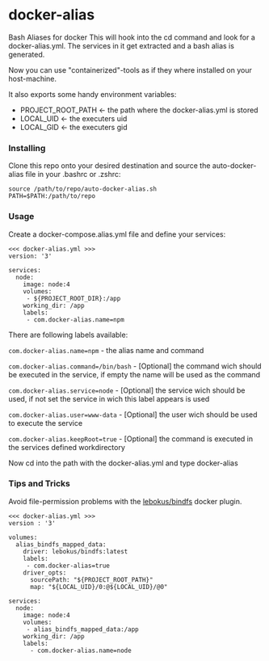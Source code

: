 # docker-alias

Bash Aliases for docker
This will hook into the cd command and look for a docker-alias.yml.
The services in it get extracted and a bash alias is generated.

Now you can use "containerized"-tools as if they where installed on your host-machine.

It also exports some handy environment variables:
* PROJECT_ROOT_PATH <- the path where the docker-alias.yml is stored
* LOCAL_UID <- the executers uid
* LOCAL_GID <- the executers gid

### Installing

Clone this repo onto your desired destination and source the auto-docker-alias file in your .bashrc or .zshrc:

```
source /path/to/repo/auto-docker-alias.sh
PATH=$PATH:/path/to/repo
```

### Usage

Create a docker-compose.alias.yml file and define your services:
```
<<< docker-alias.yml >>>
version: '3'

services:
  node:
    image: node:4
    volumes:
     - ${PROJECT_ROOT_DIR}:/app
    working_dir: /app
    labels:
     - com.docker-alias.name=npm
```

There are following labels available:

`com.docker-alias.name=npm` - the alias name and command

`com.docker-alias.command=/bin/bash` - [Optional] the command wich should be executed in the service, if empty the name will be used as the command

`com.docker-alias.service=node` - [Optional] the service wich should be used, if not set the service in wich this label appears is used

`com.docker-alias.user=www-data` - [Optional] the user wich should be used to execute the service

`com.docker-alias.keepRoot=true` - [Optional] the command is executed in the services defined workdirectory


Now cd into the path with the docker-alias.yml and type docker-alias

### Tips and Tricks

Avoid file-permission problems with the [lebokus/bindfs](https://github.com/lebokus/docker-volume-bindfs) docker plugin.
```
<<< docker-alias.yml >>>
version : '3'

volumes:
  alias_bindfs_mapped_data:
    driver: lebokus/bindfs:latest
    labels:
     - com.docker-alias=true
    driver_opts:
      sourcePath: "${PROJECT_ROOT_PATH}"
      map: "${LOCAL_UID}/0:@${LOCAL_UID}/@0"

services:
  node:
    image: node:4
    volumes:
     - alias_bindfs_mapped_data:/app
    working_dir: /app
    labels:
      - com.docker-alias.name=node
```